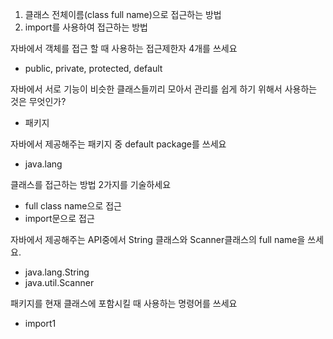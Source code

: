 1. 클래스 전체이름(class full name)으로 접근하는 방법
2. import를 사용하여 접근하는 방법    


자바에서 객체를 접근 할 때 사용하는 접근제한자 4개를 쓰세요
- public, private, protected, default

자바에서 서로 기능이 비슷한 클래스들끼리 모아서 관리를 쉽게 하기 위해서 사용하는 것은 무엇인가?
- 패키지

자바에서 제공해주는 패키지 중 default package를 쓰세요
- java.lang

클래스를 접근하는 방법 2가지를 기술하세요
- full class name으로 접근
- import문으로 접근

자바에서 제공해주는 API중에서 String 클래스와 Scanner클래스의 full name을 쓰세요.
- java.lang.String
- java.util.Scanner

패키지를 현재 클래스에 포함시킬 때 사용하는 명령어를 쓰세요
- import1